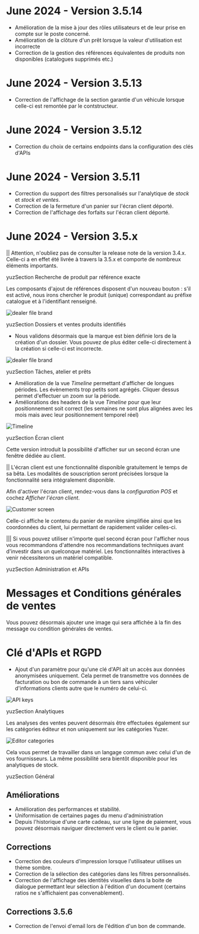 # June 2024 - Version 3.5.14

- Amélioration de la mise à jour des rôles utilisateurs et de leur prise en compte sur le poste concerné.
- Amélioration de la clôture d'un prêt lorsque la valeur d'utilisation est incorrecte
- Correction de la gestion des références équivalentes de produits non disponibles (catalogues supprimés etc.)

# June 2024 - Version 3.5.13

- Correction de l'affichage de la section garantie d'un véhicule lorsque celle-ci est remontée par le contstructeur.

# June 2024 - Version 3.5.12

- Correction du choix de certains endpoints dans la configuration des clés d'APIs

# June 2024 - Version 3.5.11

- Correction du support des filtres personalisés sur l'analytique de _stock_ et _stock et ventes_.
- Correction de la fermeture d'un panier sur l'écran client déporté.
- Correction de l'affichage des forfaits sur l'écran client déporté.

# June 2024 - Version 3.5.x

|| Attention, n'oubliez pas de consulter la release note de la version 3.4.x. Celle-ci a en effet été livrée à travers la 3.5.x et comporte de nombreux éléments importants.

yuzSection Recherche de produit par référence exacte

Les composants d'ajout de références disposent d'un nouveau bouton : s'il est activé, nous irons chercher le produit (unique) correspondant au préfixe catalogue et à l'identifiant renseigné.

![dealer file brand](https://raw.githubusercontent.com/yuzer-software/release-notes/master/release-notes/3.5.0/fetch-product-by-exact-reference.webp)

yuzSection Dossiers et ventes produits identifiés

- Nous validons désormais que la marque est bien définie lors de la création d'un dossier. Vous pouvez de plus éditer celle-ci directement à la création si celle-ci est incorrecte.

![dealer file brand](https://raw.githubusercontent.com/yuzer-software/release-notes/master/release-notes/3.5.0/dealer_file_brand.webp?w=100%)

yuzSection Tâches, atelier et prêts

- Amélioration de la vue _Timeline_ permettant d'afficher de longues périodes. Les évènements trop petits sont agrégés. Cliquer dessus permet d'effectuer un zoom sur la période.
- Améliorations des headers de la vue _Timeline_ pour que leur positionnement soit correct (les semaines ne sont plus alignées avec les mois mais avec leur positionnement temporel réel)

![Timeline](https://raw.githubusercontent.com/yuzer-software/release-notes/master/release-notes/3.5.0/timeline.webp?w=100%)

yuzSection Écran client

Cette version introduit la possibilité d'afficher sur un second écran une fenêtre dédiée au client.

|| L'écran client est une fonctionnalité disponible gratuitement le temps de sa bêta. Les modalités de souscription seront précisées lorsque la fonctionnalité sera intégralement disponible.

Afin d'activer l'écran client, rendez-vous dans la _configuration POS_ et cochez _Afficher l'écran client_.

![Customer screen](https://raw.githubusercontent.com/yuzer-software/release-notes/master/release-notes/3.5.0/customer_screen.webp?w=100%)

Celle-ci affiche le contenu du panier de manière simplifiée ainsi que les coordonnées du client, lui permettant de rapidement valider celles-ci.

||| Si vous pouvez utiliser n'importe quel second écran pour l'afficher nous vous recommandons d'attendre nos recommandations techniques avant d'investir dans un quelconque matériel. Les fonctionnalités interactives à venir nécessiterons un matériel compatible.

yuzSection Administration et APIs

# Messages et Conditions générales de ventes

Vous pouvez désormais ajouter une image qui sera affichée à la fin des message ou condition générales de ventes.

# Clé d'APIs et RGPD

- Ajout d'un paramètre pour qu'une clé d'API ait un accès aux données anonymisées uniquement. Cela permet de transmettre vos données de facturation ou bon de commande à un tiers sans véhiculer d'informations clients autre que le numéro de celui-ci.

![API keys](https://raw.githubusercontent.com/yuzer-software/release-notes/master/release-notes/3.5.0/annonimization.webp?w=100%)

yuzSection Analytiques

Les analyses des ventes peuvent désormais être effectuées également sur les catégories éditeur et non uniquement sur les catégories Yuzer.

![Editor categories](https://raw.githubusercontent.com/yuzer-software/release-notes/master/release-notes/3.5.0/editor_categories.webp?w=100%)

Cela vous permet de travailler dans un langage commun avec celui d'un de vos fournisseurs. La même possibilité sera bientôt disponible pour les analytiques de stock.

yuzSection Général

## Améliorations

- Amélioration des performances et stabilité.
- Uniformisation de certaines pages du menu d'administration
- Depuis l'historique d'une carte cadeau, sur une ligne de paiement, vous pouvez désormais naviguer directement vers le client ou le panier.

## Corrections

- Correction des couleurs d'impression lorsque l'utilisateur utilises un thème sombre.
- Correction de la sélection des catégories dans les filtres personnalisés.
- Correction de l'affichage des identités visuelles dans la boite de dialogue permettant leur sélection à l'édition d'un document (certains ratios ne s'affichaient pas convenablement).

## Corrections 3.5.6

- Correction de l'envoi d'email lors de l'édition d'un bon de commande.
